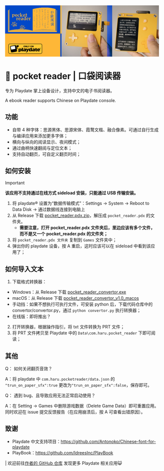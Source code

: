 ![screenshot](https://github.com/Antonoko/pocket-reader/blob/main/__asset__/header.jpg)
# 📖 pocket reader | 口袋阅读器

专为 Playdate 掌上设备设计，支持中文的电子书阅读器。

A ebook reader supports Chinese on Playdate console.

## 功能
- 自带 4 种字体：思源黑体、思源宋体、霞鹜文楷、融合像素。可通过自行生成与编译应用来添加更多字体；
- 横向与纵向的阅读显示、夜间模式；
- 通过曲柄快速翻阅与定位文本；
- 支持自动翻页，可自定义翻页时间；

## 如何安装
> [!IMPORTANT]  
> **该应用不支持通过在线方式 sideload 安装，只能通过 USB 传输安装。**

1. 将 playdate® 设置为“数据传输模式”：Settings → System → Reboot to Data Disk → 通过数据线连接到电脑上
2. 从 Release 下载 [pocket_reader.pdx.zip](https://github.com/Antonoko/pocket-reader/releases)，解压成 `pocket_reader.pdx` 的文件夹。
    - **需要注意，打开 pocket_reader.pdx 文件夹后，里边应该有多个文件，而不是又一个 pocket_reader.pdx 的文件夹；**
3. 将 `pocket_reader.pdx 文件夹` 复制到 `Games` 文件夹中；
4. 弹出你的 playdate 设备，按 A 重启，这时应该可以在 sideload 中看到该应用了；


## 如何导入文本
1. 下载格式转换器：
- Windows：从 Release 下载 [pocket_reader_convertor.exe](https://github.com/Antonoko/pocket-reader/releases)
- macOS：从 Release 下载 [pocket_reader_convertor_v1.0_macos](https://github.com/Antonoko/pocket-reader/releases)
- 手动挡：如果不想执行可执行文件，可安装 python 后，下载代码仓库中的 convertor/convertor.py，通过 `python convertor.py` 执行转换器；
- 在线版：即将推出？

2. 打开转换器，根据操作指引，将 txt 文件转换为 PRT 文件；
3. 将 PRT 文件拷贝至 Playdate 中的 `Data\com.haru.pocket_reader` 下即可阅读；

## 其他
Q： 如何关闭翻页音效？

A：将 playdate 中 `com.haru.pocketreader/data.json` 的 `"trun_on_paper_sfx":true` 更改为`"trun_on_paper_sfx":false`，保存即可。

Q： 遇到 bug、且导致应用无法正常启动使用？

A：在 Setting → Games 中删除游戏数据（Delete Game Data）即可重置应用。同时欢迎在 issue 提交反馈报告（在应用崩溃后，按 A 可查看出错原因）。

## 致谢
- Playdate 中文支持项目：https://github.com/Antonoko/Chinese-font-for-playdate
- PlayBook：https://github.com/IdreesInc/PlayBook

| 欢迎前往[作者的 GitHub 仓库](https://github.com/Antonoko?tab=repositories) 发现更多 Playdate 相关应用😺